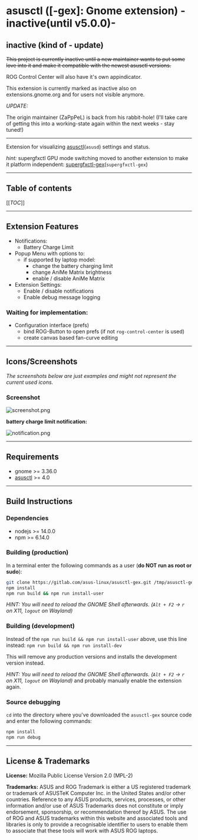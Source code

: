 # asusctl ([-gex]: Gnome extension) -inactive(until v5.0.0)-

## inactive (kind of - update)

~~This project is currently inactive until a new maintainer wants to put some love into it and make it compatible with the newest asusctl versions.~~

ROG Control Center will also have it's own appindicator.

This extension is currently marked as inactive also on extensions.gnome.org and for users not visible anymore.

*UPDATE:*

The origin maintainer (ZaPpPeL) is back from his rabbit-hole! (I'll take care of getting this into a working-state again within the next weeks - stay tuned!)

---

Extension for visualizing [asusctl](https://gitlab.com/asus-linux/asusctl)(`asusd`) settings and status.

*hint:* supergfxctl GPU mode switching moved to another extension to make it platform independent: [supergfxctl-gex](https://gitlab.com/asus-linux/supergfxctl-gex)(`supergfxctl-gex`)

---

## Table of contents

[[_TOC_]]

---

## Extension Features

* Notifications:
  * Battery Charge Limit
* Popup Menu with options to:
  * if supported by laptop model:
    * change the battery charging limit
    * change AniMe Matrix brightness
    * enable / disable AniMe Matrix
* Extension Settings:
  * Enable / disable notifications
  * Enable debug message logging

### Waiting for implementation:

* Configuration interface (prefs)
  * bind ROG-Button to open prefs (if not `rog-control-center` is used)
  * create canvas based fan-curve editing

---

## Icons/Screenshots

_The screenshots below are just examples and might not represent the current used icons._

### Screenshot

![screenshot.png](https://gitlab.com/asus-linux/asusctl-gex/-/raw/main/screenshots/screenshot.png)

**battery charge limit notification:**

![notification.png](https://gitlab.com/asus-linux/asusctl-gex/-/raw/main/screenshots/notification.png)

---

## Requirements

* gnome >= 3.36.0
* [asusctl](https://gitlab.com/asus-linux/asusctl) >= 4.0

---

## Build Instructions

### Dependencies

* nodejs >= 14.0.0
* npm >= 6.14.0

### Building (production)

In a terminal enter the following commands as a user (**do NOT run as root or sudo**):

```bash
git clone https://gitlab.com/asus-linux/asusctl-gex.git /tmp/asusctl-gex && cd /tmp/asusctl-gex
npm install
npm run build && npm run install-user
```

_HINT: You will need to reload the GNOME Shell afterwards. (`Alt + F2` -> `r` on X11, `logout` on Wayland)_

### Building (development)

Instead of the
`npm run build && npm run install-user`
above, use this line instead:
`npm run build && npm run install-dev`

This will remove any production versions and installs the development version instead.

_HINT: You will need to reload the GNOME Shell afterwards. (`Alt + F2` -> `r` on X11, `logout` on Wayland)_ and probably manually enable the extension again.

### Source debugging

`cd` into the directory where you've downloaded the `asusctl-gex` source code and enter the following commands:

```bash
npm install
npm run debug
```

---

## License & Trademarks

**License:** Mozilla Public License Version 2.0 (MPL-2)

**Trademarks:** ASUS and ROG Trademark is either a US registered trademark or trademark of ASUSTeK Computer Inc. in the United States and/or other countries.
Reference to any ASUS products, services, processes, or other information and/or use of ASUS Trademarks does not constitute or imply endorsement, sponsorship, or recommendation thereof by ASUS.
The use of ROG and ASUS trademarks within this website and associated tools and libraries is only to provide a recognisable identifier to users to enable them to associate that these tools will work with ASUS ROG laptops.
